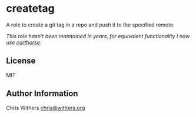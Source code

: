 createtag
=========

A role to create a git tag in a repo and push it to the specified remote.

*This role hasn't been maintained in years, for equivalent functionality I now use [carthorse](https://github.com/cjw296/carthorse)*.

License
-------

MIT

Author Information
------------------

Chris Withers <chris@withers.org>
